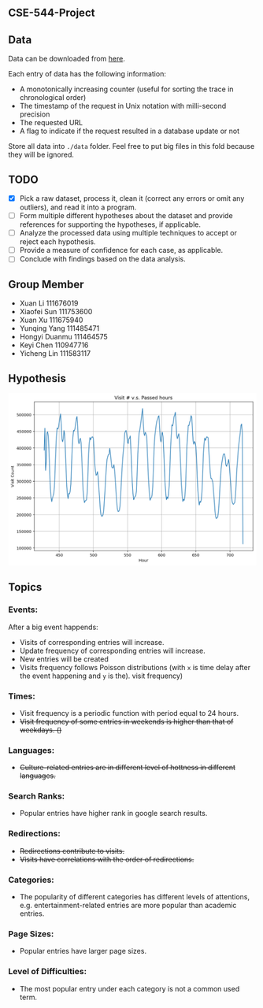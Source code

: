 CSE-544-Project
----

## Data

Data can be downloaded from [here](http://www.wikibench.eu/?page_id=60).

Each entry of data has the following information:
- A monotonically increasing counter (useful for sorting the trace in chronological order)
- The timestamp of the request in Unix notation with milli-second precision
- The requested URL
- A flag to indicate if the request resulted in a database update or not

Store all data into `./data` folder. Feel free to put big files in this fold because they will be ignored.



## TODO

- [x] Pick a raw dataset, process it, clean it (correct any errors or omit any outliers), and read it into a program.
- [ ] Form multiple different hypotheses about the dataset and provide references for supporting the hypotheses, if applicable.
- [ ] Analyze the processed data using multiple techniques to accept or reject each hypothesis.
- [ ] Provide a measure of confidence for each case, as applicable.
- [ ] Conclude with findings based on the data analysis.

## Group Member
- Xuan Li 111676019
- Xiaofei Sun 111753600
- Xuan Xu 111675940
- Yunqing Yang 111485471
- Hongyi Duanmu 111464575
- Keyi Chen 110947716
- Yicheng Lin 111583117

## Hypothesis
![plot.png](https://github.com/xuan-li/CSE-544-Project/blob/master/plot.png)

## Topics
### Events:

After a big event happends:
- Visits of corresponding entries will increase.
- Update frequency of corresponding entries will increase.
- New entries will be created
- Visits frequency follows Poisson distributions (with `x` is time delay after the event happening and `y` is the). 
 visit frequency)
 
### Times:

- Visit frequency is a periodic function with period equal to 24 hours.
- ~~Visit frequency of some entries in weekends is higher than that of weekdays. ()~~
  
### Languages:

- ~~Culture-related entries are in different level of hottness in different languages.~~
  
### Search Ranks:

- Popular entries have higher rank in google search results.
  
### Redirections:

- ~~Redirections contribute to visits.~~
- ~~Visits have correlations with the order of redirections.~~
  
### Categories:

- The popularity of different categories has different levels of attentions, e.g. entertainment-related entries are more popular than academic entries.
  
### Page Sizes:

- Popular entries have larger page sizes.
  
### Level of Difficulties:

- The most popular entry under each category is not a common used term.


